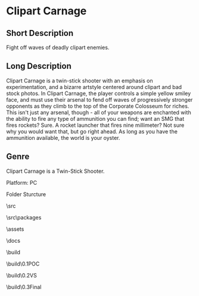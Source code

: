 # Clipart Carnage

## Short Description
Fight off waves of deadly clipart enemies.
## Long Description
Clipart Carnage is a twin-stick shooter with an emphasis on experimentation, and a bizarre artstyle centered around clipart and bad stock photos. In Clipart Carnage, the player controls a simple yellow smiley face, and must use their arsenal to fend off waves of progressively stronger opponents as they climb to the top of the Corporate Colosseum for riches. This isn't just any arsenal, though - all of your weapons are enchanted with the ability to fire any type of ammunition you can find; want an SMG that fires rockets? Sure. A rocket launcher that fires nine millimeter? Not sure why you would want that, but go right ahead. As long as you have the ammunition available, the world is your oyster.

## Genre
Clipart Carnage is a Twin-Stick Shooter.

Platform: PC

Folder Sturcture

\src

\src\packages

\assets

\docs

\build

\build\0.1POC

\build\0.2VS

\build\0.3Final
